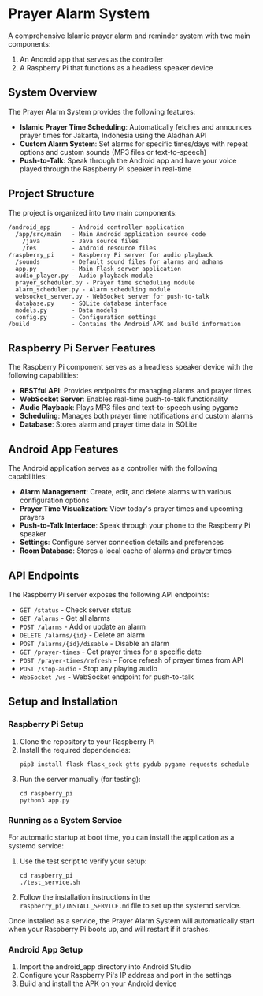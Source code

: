 # Prayer Alarm System

A comprehensive Islamic prayer alarm and reminder system with two main components:
1. An Android app that serves as the controller
2. A Raspberry Pi that functions as a headless speaker device

## System Overview

The Prayer Alarm System provides the following features:

- **Islamic Prayer Time Scheduling**: Automatically fetches and announces prayer times for Jakarta, Indonesia using the Aladhan API
- **Custom Alarm System**: Set alarms for specific times/days with repeat options and custom sounds (MP3 files or text-to-speech)
- **Push-to-Talk**: Speak through the Android app and have your voice played through the Raspberry Pi speaker in real-time

## Project Structure

The project is organized into two main components:

```
/android_app      - Android controller application
  /app/src/main   - Main Android application source code
    /java         - Java source files
    /res          - Android resource files
/raspberry_pi     - Raspberry Pi server for audio playback
  /sounds         - Default sound files for alarms and adhans
  app.py          - Main Flask server application
  audio_player.py - Audio playback module
  prayer_scheduler.py - Prayer time scheduling module
  alarm_scheduler.py - Alarm scheduling module
  websocket_server.py - WebSocket server for push-to-talk
  database.py     - SQLite database interface
  models.py       - Data models
  config.py       - Configuration settings
/build            - Contains the Android APK and build information
```

## Raspberry Pi Server Features

The Raspberry Pi component serves as a headless speaker device with the following capabilities:

- **RESTful API**: Provides endpoints for managing alarms and prayer times
- **WebSocket Server**: Enables real-time push-to-talk functionality
- **Audio Playback**: Plays MP3 files and text-to-speech using pygame
- **Scheduling**: Manages both prayer time notifications and custom alarms
- **Database**: Stores alarm and prayer time data in SQLite

## Android App Features

The Android application serves as a controller with the following capabilities:

- **Alarm Management**: Create, edit, and delete alarms with various configuration options
- **Prayer Time Visualization**: View today's prayer times and upcoming prayers
- **Push-to-Talk Interface**: Speak through your phone to the Raspberry Pi speaker
- **Settings**: Configure server connection details and preferences
- **Room Database**: Stores a local cache of alarms and prayer times

## API Endpoints

The Raspberry Pi server exposes the following API endpoints:

- `GET /status` - Check server status
- `GET /alarms` - Get all alarms
- `POST /alarms` - Add or update an alarm
- `DELETE /alarms/{id}` - Delete an alarm
- `POST /alarms/{id}/disable` - Disable an alarm
- `GET /prayer-times` - Get prayer times for a specific date
- `POST /prayer-times/refresh` - Force refresh of prayer times from API
- `POST /stop-audio` - Stop any playing audio
- `WebSocket /ws` - WebSocket endpoint for push-to-talk

## Setup and Installation

### Raspberry Pi Setup

1. Clone the repository to your Raspberry Pi
2. Install the required dependencies:
   ```
   pip3 install flask flask_sock gtts pydub pygame requests schedule
   ```
3. Run the server manually (for testing):
   ```
   cd raspberry_pi
   python3 app.py
   ```

### Running as a System Service

For automatic startup at boot time, you can install the application as a systemd service:

1. Use the test script to verify your setup:
   ```
   cd raspberry_pi
   ./test_service.sh
   ```

2. Follow the installation instructions in the `raspberry_pi/INSTALL_SERVICE.md` file to set up the systemd service.

Once installed as a service, the Prayer Alarm System will automatically start when your Raspberry Pi boots up, and will restart if it crashes.

### Android App Setup

1. Import the android_app directory into Android Studio
2. Configure your Raspberry Pi's IP address and port in the settings
3. Build and install the APK on your Android device
